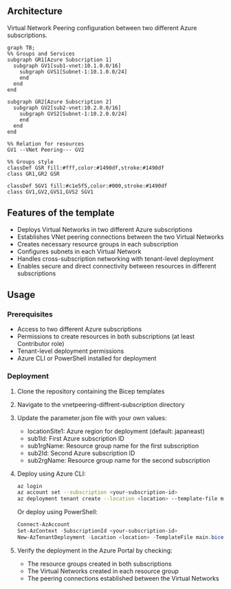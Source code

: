 ## Architecture
Virtual Network Peering configuration between two different Azure subscriptions.

```mermaid
graph TB;
%% Groups and Services
subgraph GR1[Azure Subscription 1]
  subgraph GV1[sub1-vnet:10.1.0.0/16]
    subgraph GVS1[Subnet-1:10.1.0.0/24]
    end
  end
end

subgraph GR2[Azure Subscription 2]
  subgraph GV2[sub2-vnet:10.2.0.0/16]
    subgraph GVS2[Subnet-1:10.2.0.0/24]
    end
  end
end

%% Relation for resources
GV1 --VNet Peering--- GV2

%% Groups style
classDef GSR fill:#fff,color:#1490df,stroke:#1490df
class GR1,GR2 GSR

classDef SGV1 fill:#c1e5f5,color:#000,stroke:#1490df
class GV1,GV2,GVS1,GVS2 SGV1
```

## Features of the template

- Deploys Virtual Networks in two different Azure subscriptions
- Establishes VNet peering connections between the two Virtual Networks
- Creates necessary resource groups in each subscription
- Configures subnets in each Virtual Network
- Handles cross-subscription networking with tenant-level deployment
- Enables secure and direct connectivity between resources in different subscriptions

## Usage

### Prerequisites
- Access to two different Azure subscriptions
- Permissions to create resources in both subscriptions (at least Contributor role)
- Tenant-level deployment permissions
- Azure CLI or PowerShell installed for deployment

### Deployment

1. Clone the repository containing the Bicep templates
2. Navigate to the vnetpeering-diffrent-subscription directory
3. Update the parameter.json file with your own values:
   - locationSite1: Azure region for deployment (default: japaneast)
   - sub1Id: First Azure subscription ID
   - sub1rgName: Resource group name for the first subscription
   - sub2Id: Second Azure subscription ID
   - sub2rgName: Resource group name for the second subscription

4. Deploy using Azure CLI:
   ```bash
   az login
   az account set --subscription <your-subscription-id>
   az deployment tenant create --location <location> --template-file main.bicep --parameters parameter.json
   ```

   Or deploy using PowerShell:
   ```powershell
   Connect-AzAccount
   Set-AzContext -SubscriptionId <your-subscription-id>
   New-AzTenantDeployment -Location <location> -TemplateFile main.bicep -TemplateParameterFile parameter.json
   ```

5. Verify the deployment in the Azure Portal by checking:
   - The resource groups created in both subscriptions
   - The Virtual Networks created in each resource group
   - The peering connections established between the Virtual Networks